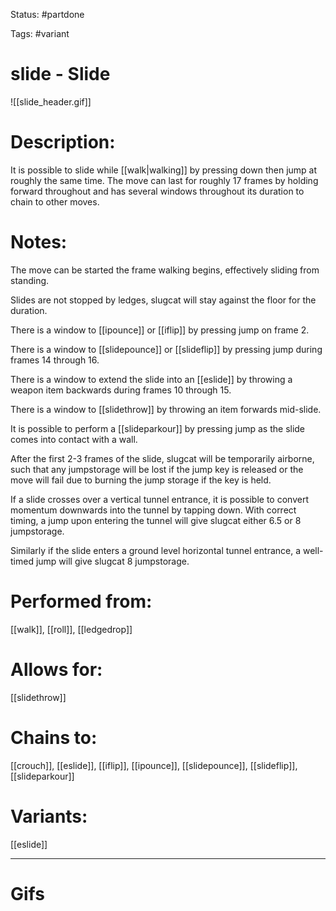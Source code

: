 Status: #partdone 

Tags: #variant

# slide - Slide
![[slide_header.gif]]
# Description:
It is possible to slide while [[walk|walking]] by pressing down then jump at roughly the same time. The move can last for roughly 17 frames by holding forward throughout and has several windows throughout its duration to chain to other moves.

# Notes:
The move can be started the frame walking begins, effectively sliding from standing.

Slides are not stopped by ledges, slugcat will stay against the floor for the duration.

There is a window to [[ipounce]] or [[iflip]] by pressing jump on frame 2.

There is a window to [[slidepounce]] or [[slideflip]] by pressing jump during frames 14 through 16.

There is a window to extend the slide into an [[eslide]] by throwing a weapon item backwards during frames 10 through 15.

There is a window to [[slidethrow]] by throwing an item forwards mid-slide.

It is possible to perform a [[slideparkour]] by pressing jump as the slide comes into contact with a wall.

After the first 2-3 frames of the slide, slugcat will be temporarily airborne, such that any jumpstorage will be lost if the jump key is released or the move will fail due to burning the jump storage if the key is held.

If a slide crosses over a vertical tunnel entrance, it is possible to convert momentum downwards into the tunnel by tapping down. With correct timing, a jump upon entering the tunnel will give slugcat either 6.5 or 8 jumpstorage.

Similarly if the slide enters a ground level horizontal tunnel entrance, a well-timed jump will give slugcat 8 jumpstorage.

# Performed from:
[[walk]], [[roll]], [[ledgedrop]]

# Allows for:
[[slidethrow]]

# Chains to:
[[crouch]], [[eslide]], [[iflip]], [[ipounce]], [[slidepounce]], [[slideflip]], [[slideparkour]]

# Variants:
[[eslide]]

___
# Gifs

